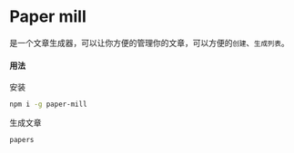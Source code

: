 # Paper mill

是一个文章生成器，可以让你方便的管理你的文章，可以方便的`创建`、`生成列表`。

#### 用法

安装

```sh
npm i -g paper-mill
```

生成文章

```sh
papers
```
